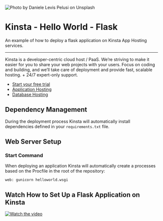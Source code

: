 ![Photo by Daniele Levis Pelusi on Unsplash](https://user-images.githubusercontent.com/2342458/202704431-d5eda12f-a1eb-4f05-be84-de14872b57db.png)

# Kinsta - Hello World - Flask

An example of how to deploy a flask application on Kinsta App Hosting services.

---
Kinsta is a developer-centric cloud host / PaaS. We’re striving to make it easier for you to share your web projects with your users. Focus on coding and building, and we’ll take care of deployment and provide fast, scalable hosting. + 24/7 expert-only support.

- [Start your free trial](https://kinsta.com/signup/?product_type=app-db)
- [Application Hosting](https://kinsta.com/application-hosting)
- [Database Hosting](https://kinsta.com/database-hosting)

## Dependency Management

During the deployment process Kinsta will automatically install dependencies defined in your `requirements.txt` file.

## Web Server Setup

### Start Command

When deploying an application Kinsta will automatically create a processes based on the Procfile in the root of the repository:

```
web: gunicorn helloworld.wsgi
```

## Watch How to Set Up a Flask Application on Kinsta
[![Watch the video](https://img.youtube.com/vi/80skDMcZK28/maxresdefault.jpg)](https://www.youtube.com/watch?v=80skDMcZK28)
